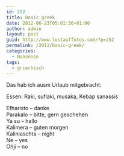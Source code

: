 ```yaml
---
id: 252
title: Basic greek
date: 2012-06-23T05:01:36+01:00
author: admin
layout: post
guid: http://www.lustauffotos.com/?p=252
permalink: /2012/basic-greek/
categories:
  - Nonsense
tags:
  - griechisch
---
```

Das hab ich ausm Urlaub mitgebracht:

Essen: Raki, suflaki, musaka, Kebap sanassis

Efharisto &#8211; danke  
Parakalo &#8211; bitte, gern geschehen  
Ya su &#8211; hallo  
Kalimera &#8211; guten morgen  
Kaliniaschta &#8211; night  
Ne &#8211; yes  
Ohji &#8211; no